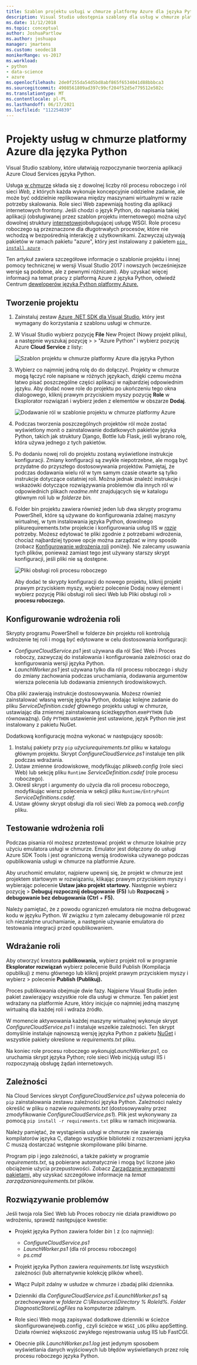 ```yaml
---
title: Szablon projektu usługi w chmurze platformy Azure dla języka Python
description: Visual Studio udostępnia szablony dla usług w chmurze platformy Azure napisanych w języku Python, w tym wdrażanie ról, zależności i rozwiązywanie problemów.
ms.date: 11/12/2018
ms.topic: conceptual
author: JoshuaPartlow
ms.author: joshuapa
manager: jmartens
ms.custom: seodec18
monikerRange: vs-2017
ms.workload:
- python
- data-science
- azure
ms.openlocfilehash: 2de0f255da54d5bd8abf865f6534041d88bbbca3
ms.sourcegitcommit: 4908561809ad397c99cf204f52d5e779512e502c
ms.translationtype: MT
ms.contentlocale: pl-PL
ms.lasthandoff: 06/17/2021
ms.locfileid: "112254839"
---
```

# <a name="azure-cloud-service-projects-for-python"></a>Projekty usług w chmurze platformy Azure dla języka Python

Visual Studio szablony, które ułatwiają rozpoczynanie tworzenia aplikacji Azure Cloud Services języka Python.

Usługa [w chmurze](/azure/cloud-services/) składa  się z dowolnej liczby ról procesu roboczego i ról sieci *Web,* z których każda wykonuje koncepcyjnie oddzielne zadanie, ale może być oddzielnie replikowana między maszynami wirtualnymi w razie potrzeby skalowania. Role sieci Web zapewniają hosting dla aplikacji internetowych frontony. Jeśli chodzi o język Python, do napisania takiej aplikacji (obsługiwanej przez szablon projektu internetowego) można użyć dowolnej struktury [internetowej](python-web-application-project-templates.md)obsługującej usługę WSGI. Role procesu roboczego są przeznaczone dla długotrwałych procesów, które nie wchodzą w bezpośrednią interakcję z użytkownikami. Zazwyczaj używają pakietów w ramach pakietu "azure", który jest instalowany z pakietem [`pip install azure`](https://pypi.org/project/azure) .

Ten artykuł zawiera szczegółowe informacje o szablonie projektu i innej pomocy technicznej w wersji Visual Studio 2017 i nowszych (wcześniejsze wersje są podobne, ale z pewnymi różnicami). Aby uzyskać więcej informacji na temat pracy z platformą Azure z języka Python, odwiedź Centrum [deweloperów języka Python platformy Azure.](/azure/python/)

## <a name="create-a-project"></a>Tworzenie projektu

1. Zainstaluj zestaw [Azure .NET SDK dla Visual Studio](https://visualstudio.microsoft.com/vs/azure-tools/), który jest wymagany do korzystania z szablonu usługi w chmurze.
1. W Visual Studio wybierz pozycję **File** New Project (Nowy projekt pliku), a następnie wyszukaj pozycję  >    >  "Azure Python" i wybierz pozycję Azure **Cloud Service** z listy:

    ![Szablon projektu w chmurze platformy Azure dla języka Python](media/template-azure-cloud-project.png)

1. Wybierz co najmniej jedną rolę do do dołączyć. Projekty w chmurze mogą łączyć role napisane w różnych językach, dzięki czemu można łatwo pisać poszczególne części aplikacji w najbardziej odpowiednim języku. Aby dodać nowe role do projektu po ukończeniu  tego okna dialogowego, kliknij prawym przyciskiem myszy pozycję **Role** w Eksplorator rozwiązań i wybierz jeden z elementów w obszarze **Dodaj**.

    ![Dodawanie ról w szablonie projektu w chmurze platformy Azure](media/template-azure-cloud-service-project-wizard.png)

1. Podczas tworzenia poszczególnych projektów ról może zostać wyświetlony monit o zainstalowanie dodatkowych pakietów języka Python, takich jak struktury Django, Bottle lub Flask, jeśli wybrano rolę, która używa jednego z tych pakietów.

1. Po dodaniu nowej roli do projektu zostaną wyświetlone instrukcje konfiguracji. Zmiany konfiguracji są zwykle niepotrzebne, ale mogą być przydatne do przyszłego dostosowywania projektów. Pamiętaj, że podczas dodawania wielu ról w tym samym czasie otwarte są tylko instrukcje dotyczące ostatniej roli. Można jednak znaleźć instrukcje i wskazówki dotyczące rozwiązywania problemów dla innych ról w odpowiednich plikach *readme.mht* znajdujących się w katalogu głównym roli lub w *folderze bin.*

1. Folder bin  projektu zawiera również jeden lub dwa skrypty programu PowerShell, które są używane do konfigurowania zdalnej maszyny wirtualnej, w tym instalowania języka Python, dowolnego plikurequirements.txtw projekcie i konfigurowania usług IIS w [*razie*](#dependencies) potrzeby. Możesz edytować te pliki zgodnie z potrzebami wdrożenia, chociaż najbardziej typowe opcje można zarządzać w inny sposób (zobacz [Konfigurowanie wdrożenia roli](#configure-role-deployment) poniżej). Nie zalecamy usuwania tych plików, ponieważ zamiast tego jest używany starszy skrypt konfiguracji, jeśli pliki nie są dostępne.

    ![Pliki obsługi roli procesu roboczego](media/template-azure-cloud-service-worker-role-support-files.png)

    Aby dodać te skrypty konfiguracji do nowego projektu, kliknij projekt prawym przyciskiem myszy, wybierz polecenie Dodaj nowy element i wybierz pozycję Pliki obsługi roli sieci Web lub Pliki obsługi roli  >   **procesu roboczego.** 

## <a name="configure-role-deployment"></a>Konfigurowanie wdrożenia roli

Skrypty programu PowerShell w folderze *bin* projektu roli kontrolują wdrożenie tej roli i mogą być edytowane w celu dostosowania konfiguracji:

- *ConfigureCloudService.ps1* jest używana dla ról Sieć Web i Proces roboczy, zazwyczaj do instalowania i konfigurowania zależności oraz do konfigurowania wersji języka Python.
- *LaunchWorker.ps1* jest używana tylko dla ról procesu roboczego i służy do zmiany zachowania podczas uruchamiania, dodawania argumentów wiersza polecenia lub dodawania zmiennych środowiskowych.

Oba pliki zawierają instrukcje dostosowywania. Możesz również zainstalować własną wersję języka Python, dodając kolejne zadanie do pliku *ServiceDefinition.csdef* głównego projektu usługi w chmurze, ustawiając dla zmiennej zainstalowaną ścieżkępython.exe`PYTHON` (lub równoważną).  Gdy `PYTHON` ustawienie jest ustawione, język Python nie jest instalowany z pakietu NuGet.

Dodatkową konfigurację można wykonać w następujący sposób:

1. Instaluj pakiety przy `pip` *użyciurequirements.txt* pliku w katalogu głównym projektu. Skrypt *ConfigureCloudService.ps1* instaluje ten plik podczas wdrażania.
1. Ustaw zmienne środowiskowe, modyfikując *plikweb.config* (role sieci Web) lub sekcję pliku `Runtime` *ServiceDefinition.csdef* (role procesu roboczego).
1. Określ skrypt i argumenty do użycia dla roli procesu roboczego, modyfikując wiersz polecenia w sekcji pliku `Runtime/EntryPoint` *ServiceDefinitions.csdef.*
1. Ustaw główny skrypt obsługi dla roli sieci Web za pomocą *web.config* pliku.

## <a name="test-role-deployment"></a>Testowanie wdrożenia roli

Podczas pisania ról możesz przetestować projekt w chmurze lokalnie przy użyciu emulatora usługi w chmurze. Emulator jest dołączony do usługi Azure SDK Tools i jest ograniczoną wersją środowiska używanego podczas opublikowania usługi w chmurze na platformie Azure.

Aby uruchomić emulator, najpierw upewnij się, że projekt w chmurze jest projektem startowym w rozwiązaniu, klikając prawym przyciskiem myszy i wybierając polecenie **Ustaw jako projekt startowy.** Następnie wybierz pozycję  >  **Debuguj rozpocznij debugowanie** **(F5)** lub **Rozpocznij**  >  **debugowanie bez debugowania** **(Ctrl** + **F5).**

Należy pamiętać, że z powodu ograniczeń emulatora nie można debugować kodu w języku Python. W związku z tym zalecamy debugowanie ról przez ich niezależne uruchamianie, a następnie używanie emulatora do testowania integracji przed opublikowaniem.

## <a name="deploy-a-role"></a>Wdrażanie roli

Aby otworzyć kreatora **publikowania,** wybierz projekt roli w programie **Eksplorator rozwiązań** wybierz polecenie Build Publish (Kompilacja opublikuj) z menu głównego lub kliknij projekt prawym przyciskiem myszy i wybierz  >   polecenie **Publish (Publikuj).**

Proces publikowania obejmuje dwie fazy. Najpierw Visual Studio jeden pakiet zawierający wszystkie role dla usługi w chmurze. Ten pakiet jest wdrażany na platformie Azure, który inicjuje co najmniej jedną maszynę wirtualną dla każdej roli i wdraża źródło.

W momencie aktywowania każdej maszyny wirtualnej wykonuje skrypt *ConfigureCloudService.ps1* i instaluje wszelkie zależności. Ten skrypt domyślnie instaluje najnowszą wersję języka Python z pakietu [NuGet](https://www.nuget.org/packages?q=Tags%3A%22python%22+Authors%3A%22Python+Software+Foundation%22) i wszystkie pakiety określone w *requirements.txt* pliku.

Na koniec role procesu roboczego *wykonująLaunchWorker.ps1*, co uruchamia skrypt języka Python; role sieci Web inicjują usługi IIS i rozpoczynają obsługę żądań internetowych.

## <a name="dependencies"></a>Zależności

Na Cloud Services skrypt *ConfigureCloudService.ps1* używa polecenia do `pip` zainstalowania zestawu zależności języka Python. Zależności należy określić w pliku o nazwie *requirements.txt* (dostosowywalny przez zmodyfikowanie *ConfigureCloudService.ps1*). Plik jest wykonywany za pomocą `pip install -r requirements.txt` pliku w ramach inicjowania.

Należy pamiętać, że wystąpienia usługi w chmurze nie zawierają kompilatorów języka C, dlatego wszystkie biblioteki z rozszerzeniami języka C muszą dostarczać wstępnie skompilowane pliki binarne.

Program pip i jego zależności, a także pakiety w programie *requirements.txt*, są pobierane automatycznie i mogą być liczone jako obciążenie użycia przepustowości. Zobacz [Zarządzanie wymaganymi pakietami,](managing-required-packages-with-requirements-txt.md) aby uzyskać szczegółowe informacje na *temat zarządzaniarequirements.txt* plików.

## <a name="troubleshooting"></a>Rozwiązywanie problemów

Jeśli twoja rola Sieć Web lub Proces roboczy nie działa prawidłowo po wdrożeniu, sprawdź następujące kwestie:

- Projekt języka Python zawiera folder *bin \\* z (co najmniej):

  - *ConfigureCloudService.ps1*
  - *LaunchWorker.ps1* (dla ról procesu roboczego)
  - *ps.cmd*

- Projekt języka Python zawiera *requirements.txt* listę wszystkich zależności (lub alternatywnie kolekcję plików wheel).
- Włącz Pulpit zdalny w usłudze w chmurze i zbadaj pliki dziennika.
- Dzienniki dla *ConfigureCloudService.ps1* *iLaunchWorker.ps1* są przechowywane w *folderze C:\Resources\Directory \% RoleId%. Folder DiagnosticStore\LogFiles* na komputerze zdalnym.
- Role sieci Web mogą zapisywać dodatkowe dzienniki w ścieżce skonfigurowanejweb.config *,* czyli ścieżce w `WSGI_LOG` pliku appSetting. Działa również większość zwykłego rejestrowania usług IIS lub FastCGI.
- Obecnie plik *LaunchWorker.ps1.log* jest jedynym sposobem wyświetlania danych wyjściowych lub błędów wyświetlanych przez rolę procesu roboczego języka Python.
